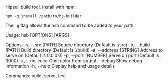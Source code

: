 
Hipsell build tool. Install with npm:

    npm -g install /path/to/hs-builder

The `-g` flag allows the hsb command to be added to your path.

  Usage:
    hsb [OPTIONS] <command> [ARGS]

  Options:
    -s, --src [PATH]       Source directory (Default is ./src)
    -b, --build [PATH]     Build directory (Default is ./build)
    -a, --address [STRING] Address to serve on (Default is 0.0.0.0)
    -p, --port [NUMBER]    Serve on port (Default is 3000)
    -k, --no-color         Omit color from output
        --debug            Show debug information
    -h, --help             Display help and usage details

  Commands:
    build, serve, test


